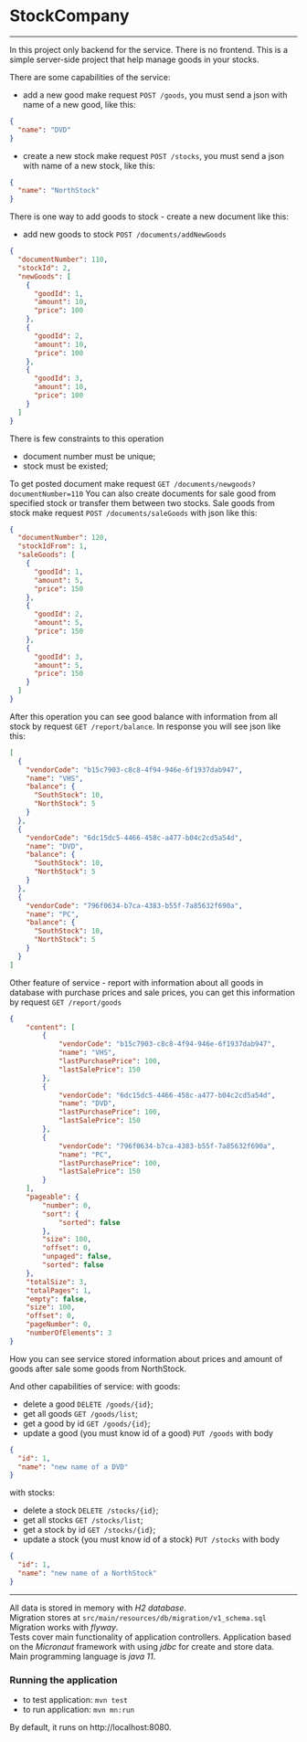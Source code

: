 # StockCompany #
***
In this project  only backend for the service. There is no frontend.
This is a simple server-side project that help manage goods in your stocks.

There are some capabilities of the service:

* add a new good make request `POST /goods`, you must send a json with name of a new good, like this:
````json
{
  "name": "DVD"
}
````
* create a new stock make request `POST /stocks`, you must send a json with name of a new stock, like this:
````json
{
  "name": "NorthStock"
}
````

There is one way to add goods to stock - create a new document like this:
* add new goods to stock `POST /documents/addNewGoods`

````json
{
  "documentNumber": 110,
  "stockId": 2,
  "newGoods": [
    {
      "goodId": 1,
      "amount": 10,
      "price": 100
    },
    {
      "goodId": 2,
      "amount": 10,
      "price": 100
    },
    {
      "goodId": 3,
      "amount": 10,
      "price": 100
    }
  ]
}
````
There is few constraints to this operation
- document number must be unique;
- stock must be existed;

To get posted document make request `GET /documents/newgoods?documentNumber=110`
You can also create documents for sale good from specified stock or transfer them between two stocks.
Sale goods from stock make request `POST /documents/saleGoods` with json like this:
````json
{
  "documentNumber": 120,
  "stockIdFrom": 1,
  "saleGoods": [
    {
      "goodId": 1,
      "amount": 5,
      "price": 150
    },
    {
      "goodId": 2,
      "amount": 5,
      "price": 150
    },
    {
      "goodId": 3,
      "amount": 5,
      "price": 150
    }
  ]
}
````
After this operation you can see good balance with information from all 
stock by request `GET /report/balance`. In response you will see json like this:
````json
[
  {
    "vendorCode": "b15c7903-c8c8-4f94-946e-6f1937dab947",
    "name": "VHS",
    "balance": {
      "SouthStock": 10,
      "NorthStock": 5
    }
  },
  {
    "vendorCode": "6dc15dc5-4466-458c-a477-b04c2cd5a54d",
    "name": "DVD",
    "balance": {
      "SouthStock": 10,
      "NorthStock": 5
    }
  },
  {
    "vendorCode": "796f0634-b7ca-4383-b55f-7a85632f690a",
    "name": "PC",
    "balance": {
      "SouthStock": 10,
      "NorthStock": 5
    }
  }
]
````
Other feature of service - report with information about all goods in database with purchase prices 
and sale prices, you can get this information by request `GET /report/goods`
````json
{
    "content": [
        {
            "vendorCode": "b15c7903-c8c8-4f94-946e-6f1937dab947",
            "name": "VHS",
            "lastPurchasePrice": 100,
            "lastSalePrice": 150
        },
        {
            "vendorCode": "6dc15dc5-4466-458c-a477-b04c2cd5a54d",
            "name": "DVD",
            "lastPurchasePrice": 100,
            "lastSalePrice": 150
        },
        {
            "vendorCode": "796f0634-b7ca-4383-b55f-7a85632f690a",
            "name": "PC",
            "lastPurchasePrice": 100,
            "lastSalePrice": 150
        }
    ],
    "pageable": {
        "number": 0,
        "sort": {
            "sorted": false
        },
        "size": 100,
        "offset": 0,
        "unpaged": false,
        "sorted": false
    },
    "totalSize": 3,
    "totalPages": 1,
    "empty": false,
    "size": 100,
    "offset": 0,
    "pageNumber": 0,
    "numberOfElements": 3
}
````
How you can see service stored information about prices and amount of goods after sale some goods from NorthStock.

And other capabilities of service:
with goods:
* delete a good `DELETE /goods/{id}`;
* get all goods `GET /goods/list`;
* get a good by id `GET /goods/{id}`;
* update a good (you must know id of a good) `PUT /goods` with body 
````json
{
  "id": 1,
  "name": "new name of a DVD"
}
````
with stocks:
* delete a stock `DELETE /stocks/{id}`;
* get all stocks `GET /stocks/list`;
* get a stock by id `GET /stocks/{id}`;
* update a stock (you must know id of a stock) `PUT /stocks` with body
````json
{
  "id": 1,
  "name": "new name of a NorthStock"
}
````
***
All data is stored in memory with *H2 database*.<br>
Migration stores at `src/main/resources/db/migration/v1_schema.sql`<br>
Migration works with *flyway*.<br>
Tests cover main functionality of application controllers.
Application based on the *Micronaut* framework with using *jdbc* for create and store data.<br>
Main programming language is *java 11*.

### Running the application ###
* to test application:
`mvn test`
* to run application:
`mvn mn:run`

By default, it runs on http://localhost:8080.


